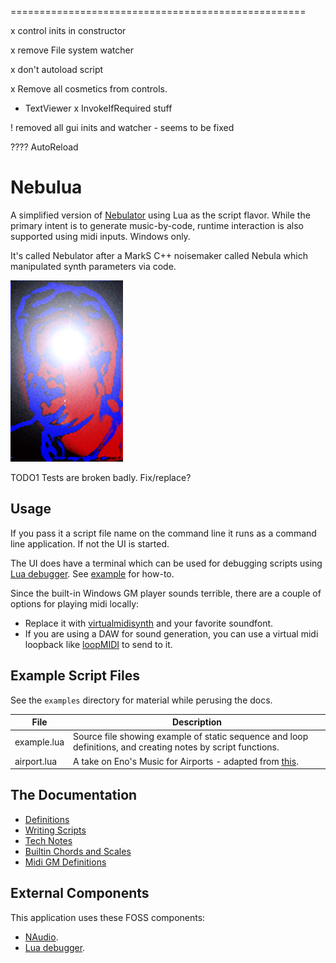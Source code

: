 
===================================================

x control inits in constructor


x remove File system watcher

x don't autoload script

x Remove all cosmetics from controls.

- TextViewer
x InvokeIfRequired stuff

<!-- public override Color BackColor
{
    get { return _rtb.BackColor; }
    set { this.InvokeIfRequired(_ => _rtb.BackColor = value); }
}

long _tick = Stopwatch.GetTimestamp();


void DoOne(string msg)
{
    double msec = 1000.0 * (Stopwatch.GetTimestamp() - _tick) / Stopwatch.Frequency;
    _logger.Info($"{msec} {msg}");
    _tick = Stopwatch.GetTimestamp();
}
 -->

! removed all gui inits and watcher - seems to be fixed


????
AutoReload


# Nebulua

A simplified version of [Nebulator](https://github.com/cepthomas/Nebulator.git) using Lua as the script flavor.
While the primary intent is to generate music-by-code, runtime interaction is also supported using midi inputs.
Windows only.

It's called Nebulator after a MarkS C++ noisemaker called Nebula which manipulated synth parameters via code.

![logo](docs/marks.png)


TODO1 Tests are broken badly. Fix/replace?

## Usage

If you pass it a script file name on the command line it runs as a command line application. If not the UI is started.

The UI does have a terminal which can be used for debugging scripts using
[Lua debugger](https://github.com/slembcke/debugger.lua/blob/master/README.md).
See [example](examples/example.lua) for how-to.

Since the built-in Windows GM player sounds terrible, there are a couple of options for playing midi locally:
- Replace it with [virtualmidisynth](https://coolsoft.altervista.org/en/virtualmidisynth) and your favorite soundfont.
- If you are using a DAW for sound generation, you can use a virtual midi loopback like
    [loopMIDI](http://www.tobias-erichsen.de/software/loopmidi.html) to send to it.


## Example Script Files

See the `examples` directory for material while perusing the docs.

File        | Description
----------- | -----------
example.lua | Source file showing example of static sequence and loop definitions, and creating notes by script functions.
airport.lua | A take on Eno's Music for Airports - adapted from [this](https://github.com/teropa/musicforairports.js).


## The Documentation

- [Definitions](docs/definitions.md)
- [Writing Scripts](docs/writing_scripts.md)
- [Tech Notes](docs/tech_notes.md)
- [Builtin Chords and Scales](docs/music_defs.md)
- [Midi GM Definitions](docs/midi_defs.md)


## External Components

This application uses these FOSS components:
- [NAudio](https://github.com/naudio/NAudio).
- [Lua debugger](https://github.com/slembcke/debugger.lua/blob/master/README.md).
